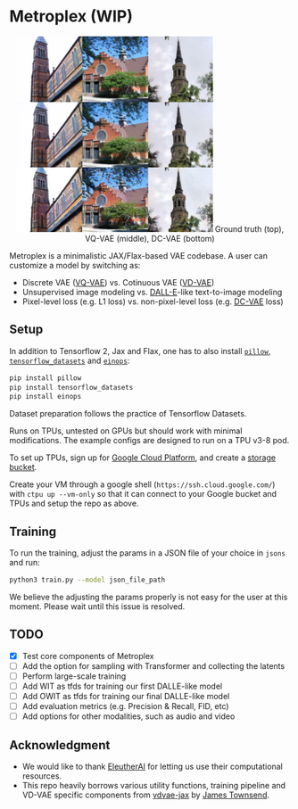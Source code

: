
# Metroplex (WIP)

<p align="center">
  <img alt="Samples" src="./figs/samples.png" width="70%">
 Ground truth (top), VQ-VAE (middle), DC-VAE (bottom)
</p>

Metroplex is a minimalistic JAX/Flax-based VAE codebase. A user can customize a model by switching as: 
- Discrete VAE ([VQ-VAE](https://arxiv.org/abs/1711.00937)) vs. Cotinuous VAE ([VD-VAE](https://arxiv.org/abs/2011.10650))
- Unsupervised image modeling vs. [DALL-E](https://arxiv.org/abs/2102.12092)-like text-to-image modeling
- Pixel-level loss (e.g. L1 loss) vs. non-pixel-level loss (e.g. [DC-VAE](https://arxiv.org/abs/2011.10063) loss)  

## Setup

In addition to Tensorflow 2, Jax and Flax, one has to also install [`pillow`](https://pillow.readthedocs.io/en/stable/), [`tensorflow_datasets`](https://www.tensorflow.org/datasets/catalog/overview) and [`einops`](https://github.com/arogozhnikov/einops):
```bash
pip install pillow
pip install tensorflow_datasets
pip install einops
```

Dataset preparation follows the practice of Tensorflow Datasets. 

Runs on TPUs, untested on GPUs but should work with minimal modifications. 
The example configs are designed to run on a TPU v3-8 pod.

To set up TPUs, sign up for [Google Cloud Platform](https://cloud.google.com/), and create a [storage bucket](https://cloud.google.com/storage). 

Create your VM through a google shell (`https://ssh.cloud.google.com/`) with `ctpu up --vm-only` so that it can connect to your Google bucket and TPUs and setup the repo as above.

## Training

To run the training, adjust the params in a JSON file of your choice in `jsons` and run: 
```bash
python3 train.py --model json_file_path
```
We believe the adjusting the params properly is not easy for the user at this moment. Please wait until this issue is resolved. 

## TODO

- [x] Test core components of Metroplex 
- [ ] Add the option for sampling with Transformer and collecting the latents 
- [ ] Perform large-scale training
- [ ] Add WIT as tfds for training our first DALLE-like model
- [ ] Add OWIT as tfds for training our final DALLE-like model
- [ ] Add evaluation metrics (e.g. Precision & Recall, FID, etc) 
- [ ] Add options for other modalities, such as audio and video

## Acknowledgment 
- We would like to thank [EleutherAI](https://www.eleuther.ai/) for letting us use their computational resources.
- This repo heavily borrows various utility functions, training pipeline and VD-VAE specific components from [vdvae-jax](https://github.com/j-towns/vdvae-jax) by [James Townsend](https://github.com/j-towns).
